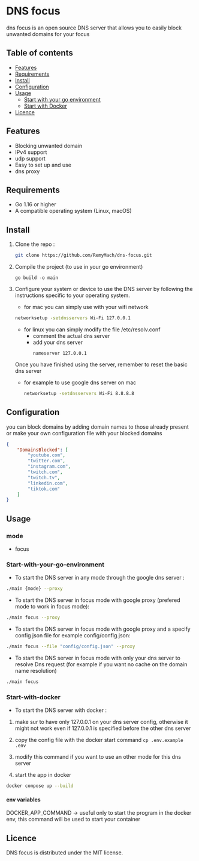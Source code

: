 # DNS focus

dns focus is an open source DNS server that allows you to easily block unwanted domains for your focus

## Table of contents

- [Features](#Features)
- [Requirements](#Requirements)
- [Install](#Install)
- [Configuration](#configuration)
- [Usage](#Usage)
    - [Start with your go environment](#Start-with-your-go-environment)
    - [Start with Docker](#Start-with-docker)
- [Licence](#licence)

## Features

- Blocking unwanted domain
- IPv4 support
- udp support
- Easy to set up and use
- dns proxy

## Requirements

- Go 1.16 or higher
- A compatible operating system (Linux, macOS)

## Install

1. Clone the repo :

   ```bash
   git clone https://github.com/RemyMach/dns-focus.git
   ```


2. Compile the project (to use in your go environment)

    `go build -o main`

3. Configure your system or device to use the DNS server by following the instructions specific to your operating system.

    - for mac you can simply use with your wifi network
    ```bash
    networksetup -setdnsservers Wi-Fi 127.0.0.1
    ```

    - for linux you can simply modify the file /etc/resolv.conf
        - comment the actual dns server
        - add your dns server
            ```
            nameserver 127.0.0.1
            ```

    Once you have finished using the server, remember to reset the basic dns server
    - for example to use google dns server on mac
        ```bash
        networksetup -setdnsservers Wi-Fi 8.8.8.8
        ```



## Configuration

you can block domains by adding domain names to those already present or make your own configuration file with your blocked domains

```json
{
    "DomainsBlocked": [
        "youtube.com",
        "twitter.com",
        "instagram.com",
        "twitch.com",
        "twitch.tv",
        "linkedin.com",
        "tiktok.com"
    ]
}
```

## Usage

### mode
- focus

### Start-with-your-go-environment

- To start the DNS server in any mode through the google dns server :

```bash
./main {mode} --proxy
```

- To start the DNS server in focus mode with google proxy (prefered mode to work in focus mode):
```bash
./main focus --proxy
```

- To start the DNS server in focus mode with google proxy and a specify config json file for example config/config.json:
```bash
./main focus --file "config/config.json" --proxy
```

- To start the DNS server in focus mode with only your dns server to resolve Dns request (for example if you want no cache on the domain name resolution)
```bash
./main focus
```

### Start-with-docker
- To start the DNS server with docker :

1. make sur to have only 127.0.0.1 on your dns server config, otherwise it might not work even if 127.0.0.1 is specified before the other dns server

2. copy the config file with the docker start command `cp .env.example .env`

3. modify this command if you want to use an other mode for this dns server

4. start the app in docker
```sh
docker compose up --build
```

#### env variables
DOCKER_APP_COMMAND -> useful only to start the program in the docker env, this command will be used to start your container

## Licence

DNS focus is distributed under the MIT license.